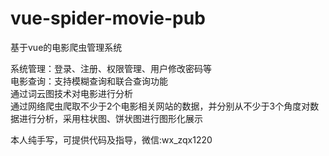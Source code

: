 # vue-spider-movie-pub
基于vue的电影爬虫管理系统
 
系统管理：登录、注册、权限管理、用户修改密码等     
电影查询：支持模糊查询和联合查询功能    
通过词云图技术对电影进行分析    
通过网络爬虫爬取不少于2个电影相关网站的数据，并分别从不少于3个角度对数据进行分析，采用柱状图、饼状图进行图形化展示   

本人纯手写，可提供代码及指导，微信:wx_zqx1220
